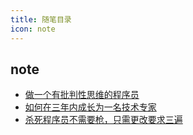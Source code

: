 ```yaml
---
title: 随笔目录
icon: note
---
```


## note

- [做一个有批判性思维的程序员](be-a-critical-thinking-programmer.md)
- [如何在三年内成长为一名技术专家](rapid-growth-as-a-technologist.md)
- [杀死程序员不需要枪，只需更改要求三遍](killing-a-programmer-doesnt-require-a-gun-just-change-the-requirements-three-times.md)